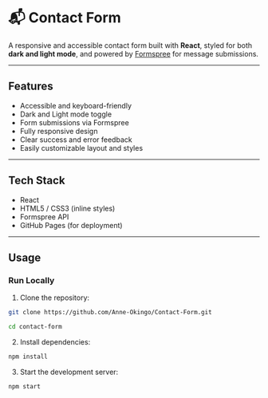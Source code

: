 # 📬 Contact Form

A responsive and accessible contact form built with **React**, styled for both **dark and light mode**, and powered by [Formspree](https://formspree.io) for message submissions.



---

## Features

- Accessible and keyboard-friendly
-  Dark and Light mode toggle
- Form submissions via Formspree
-  Fully responsive design
- Clear success and error feedback
- Easily customizable layout and styles

---

## Tech Stack

- React
- HTML5 / CSS3 (inline styles)
- Formspree API
- GitHub Pages (for deployment)

---

## Usage

### Run Locally

1. Clone the repository:

```bash
git clone https://github.com/Anne-Okingo/Contact-Form.git
```
```bash
cd contact-form
```
2. Install dependencies:

```bash
npm install
```
3. Start the development server:

```bash
npm start
```
